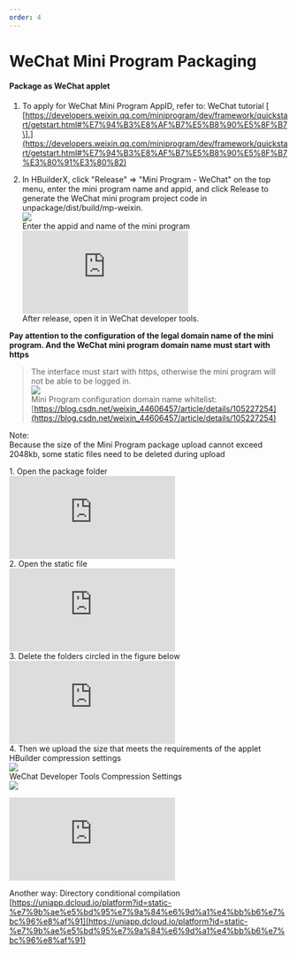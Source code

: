 ```yaml
---
order: 4
---
```


# WeChat Mini Program Packaging

#### Package as WeChat applet

1.  To apply for WeChat Mini Program AppID, refer to: WeChat tutorial \[ [https://developers.weixin.qq.com/miniprogram/dev/framework/quickstart/getstart.html#%E7%94%B3%E8%AF%B7%E5%B8%90%E5%8F%B7\].](https://developers.weixin.qq.com/miniprogram/dev/framework/quickstart/getstart.html#%E7%94%B3%E8%AF%B7%E5%B8%90%E5%8F%B7%E3%80%91%E3%80%82)

2.  In HBuilderX, click "Release" => "Mini Program - WeChat" on the top menu, enter the mini program name and appid, and click Release to generate the WeChat mini program project code in unpackage/dist/build/mp-weixin.  
    ![](https://upload.jeecg.com/jeecg/help/jeecgback/images/screenshot_1591345930091.png)  
    Enter the appid and name of the mini program  
    ![](https://lfs.k.topthink.com/lfs/cd52acae54abd59831971f03ffcc242f79e4692fea3a305adeb9b41b172158f1.dat)  
    After release, open it in WeChat developer tools.

**Pay attention to the configuration of the legal domain name of the mini program. And the WeChat mini program domain name must start with https**

> The interface must start with https, otherwise the mini program will not be able to be logged in.  
> ![](https://upload.jeecg.com/jeecg/help/jeecgback/images/screenshot_1591346479106.png)  
> Mini Program configuration domain name whitelist: [https://blog.csdn.net/weixin_44606457/article/details/105227254](https://blog.csdn.net/weixin_44606457/article/details/105227254)

Note:  
Because the size of the Mini Program package upload cannot exceed 2048kb, some static files need to be deleted during upload

1\. Open the package folder  
![](https://lfs.k.topthink.com/lfs/c49cf97b489843f9cf335ea6ec4d58bb28cb27ab5b0d9a8e35e392a3f1eabd1a.dat)  
2\. Open the static file  
![](https://lfs.k.topthink.com/lfs/e382574bb879d0a7b60d5497ad5ab32d0030969d5a3ac010539a91b884c03a3e.dat)  
3\. Delete the folders circled in the figure below  
![](https://lfs.k.topthink.com/lfs/8bf72bf060f3e30e31d5772a83ee82fbcb2e89bb570be53169e84e6d4d4151a7.dat)  
4\. Then we upload the size that meets the requirements of the applet  
HBuilder compression settings  
![](https://upload.jeecg.com/jeecg/help/jeecgback/topwrite/assets/image_1683618560882.png)  
WeChat Developer Tools Compression Settings  
![](https://upload.jeecg.com/jeecg/help/jeecgback/topwrite/assets/image_1683619275325.png)

![](https://lfs.k.topthink.com/lfs/156f912e579690e6aa51d2f53206c161dce9cc15f08d8257f3ffdbebaa171e47.dat)

Another way: Directory conditional compilation  
[https://uniapp.dcloud.io/platform?id=static-%e7%9b%ae%e5%bd%95%e7%9a%84%e6%9d%a1%e4%bb%b6%e7%bc%96%e8%af%91](https://uniapp.dcloud.io/platform?id=static-%e7%9b%ae%e5%bd%95%e7%9a%84%e6%9d%a1%e4%bb%b6%e7%bc%96%e8%af%91)
